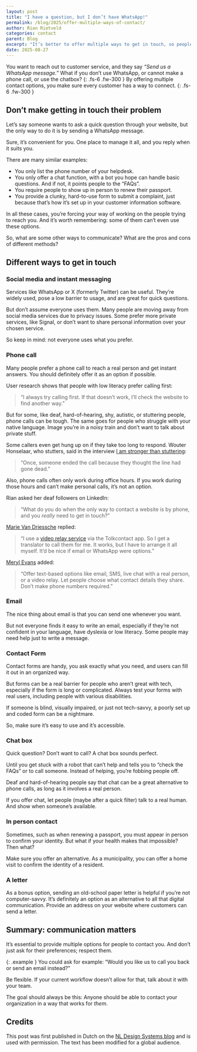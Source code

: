 ```yaml
---
layout: post
title: "I have a question, but I don’t have WhatsApp!"
permalink: /blog/2025/offer-multiple-ways-of-contact/
author: Rian Rietveld
categories: contact
parent: Blog
excerpt: "It’s better to offer multiple ways to get in touch, so people can choose what suits them. Think about your visitors first, not just what’s easiest for you."
date: 2025-08-27
---
```

You want to reach out to customer service, and they say  *“Send us a WhatsApp message.”* What if you don’t use WhatsApp, or cannot make a phone call, or use the chatbox? 
{: .fs-6 .fw-300 }
By offering multiple contact options, you make sure every customer has a way to connect.
{: .fs-6 .fw-300 }

## Don’t make getting in touch their problem

Let’s say someone wants to ask a quick question through your website, but the only way to do it is by sending a WhatsApp message.

Sure, it’s convenient for you. One place to manage it all, and you reply when it suits you.

There are many similar examples:

- You only list the phone number of your helpdesk.
- You only offer a chat function, with a bot you hope can handle basic questions. And if not, it points people to the “FAQs”.
- You require people to show up in person to renew their passport.
- You provide a clunky, hard-to-use form to submit a complaint, just because that’s how it’s set up in your customer information software.

In all these cases, you’re forcing your way of working on the people trying to reach you. And it’s worth remembering: some of them can’t even use these options.

So, what are some other ways to communicate? What are the pros and cons of different methods?

## Different ways to get in touch

### Social media and instant messaging

Services like WhatsApp or X (formerly Twitter) can be useful. They’re widely used, pose a low barrier to usage, and are great for quick questions.

But don’t assume everyone uses them. Many people are moving away from social media services due to privacy issues. Some prefer more private services, like Signal, or don’t want to share personal information over your chosen service.

So keep in mind: not everyone uses what you prefer.

### Phone call

Many people prefer a phone call to reach a real person and get instant answers. You should definitely offer it as an option if possible.

User research shows that people with low literacy prefer calling first:

> “I always try calling first. If that doesn’t work, I’ll check the website to find another way.”

But for some, like deaf, hard-of-hearing, shy, autistic, or stuttering people, phone calls can be tough. The same goes for people who struggle with your native language. Image you’re in a noisy train and don’t want to talk about private stuff.

Some callers even get hung up on if they take too long to respond. Wouter Honselaar, who stutters, said in the interview [I am stronger than stuttering](https://www.a11y-collective.com/blog/interview-with-wouter-i-am-stronger-than-stuttering/):

> “Once, someone ended the call because they thought the line had gone dead.”

Also, phone calls often only work during office hours. If you work during those hours and can’t make personal calls, it’s not an option.

Rian asked her deaf followers on LinkedIn:

> “What do you do when the only way to contact a website is by phone, and you *really* need to get in touch?”

[Marie Van Driessche](https://www.linkedin.com/in/marie-van-driessche/) replied:

> “I use a [video relay service](https://en.wikipedia.org/wiki/Video_relay_service) via the Tolkcontact app. So I get a translator to call them for me. It works, but I have to arrange it all myself. It’d be nice if email or WhatsApp were options.”

[Meryl Evans](https://www.linkedin.com/in/meryl/) added:

> “Offer text-based options like email, SMS, live chat with a real person, or a video relay. Let people choose what contact details they share. Don’t make phone numbers required.”

### Email

The nice thing about email is that you can send one whenever you want.

But not everyone finds it easy to write an email, especially if they’re not confident in your language, have dyslexia or low literacy. Some people may need help just to write a message.

### Contact Form

Contact forms are handy, you ask exactly what you need, and users can fill it out in an organized way.

But forms can be a real barrier for people who aren’t great with tech, especially if the form is long or complicated. Always test your forms with real users, including people with various disabilities.

If someone is blind, visually impaired, or just not tech-savvy, a poorly set up and coded form can be a nightmare.

So, make sure it’s easy to use and it’s accessible.

### Chat box

Quick question? Don’t want to call? A chat box sounds perfect.

Until you get stuck with a robot that can’t help and tells you to “check the FAQs” or to call someone. Instead of helping, you’re fobbing people off.

Deaf and hard-of-hearing people say that chat can be a great alternative to phone calls, as long as it involves a real person.

If you offer chat, let people (maybe after a quick filter) talk to a real human. And show when someone’s available.

### In person contact

Sometimes, such as when renewing a passport, you must appear in person to confirm your identity. But what if your health makes that impossible? Then what?

Make sure you offer an alternative. As a municipality, you can offer a home visit to confirm the identity of a resident.

### A letter

As a bonus option, sending an old-school paper letter is helpful if you’re not computer-savvy. It’s definitely an option as an alternative to all that digital communication.
Provide an address on your website where customers can send a letter.

## Summary: communication matters

It’s essential to provide multiple options for people to contact you. And don’t just ask for their preferences; respect them.

{: .example }
You could ask for example:
“Would you like us to call you back or send an email instead?”

Be flexible. If your current workflow doesn’t allow for that, talk about it with your team.

The goal should always be this:
Anyone should be able to contact your organization in a way that works for *them*.

## Credits
This post was first published in Dutch on the [NL Design Systems blog](https://nldesignsystem.nl/blog/meerdere-manieren-contact/) and is used with permission. The text has been modified for a global audience.
